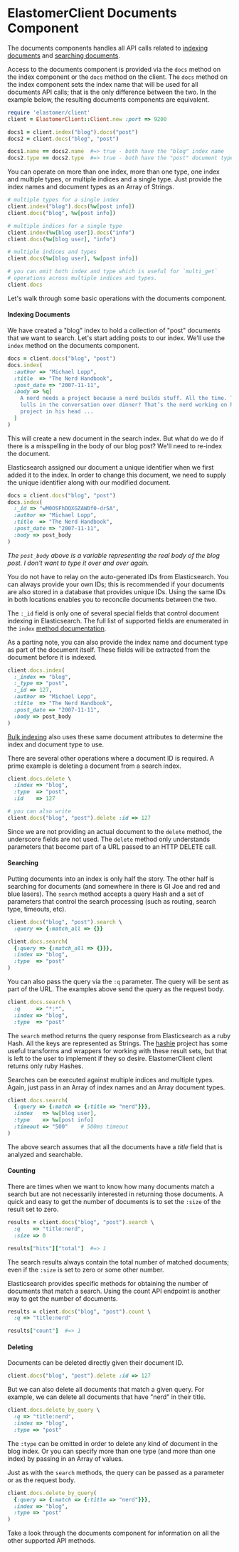 # ElastomerClient Documents Component

The documents components handles all API calls related to
[indexing documents](https://www.elastic.co/guide/en/elasticsearch/reference/current/docs.html)
and [searching documents](https://www.elastic.co/guide/en/elasticsearch/reference/current/search.html).

Access to the documents component is provided via the `docs` method on the index
component or the `docs` method on the client. The `docs` method on the index
component sets the index name that will be used for all documents API calls;
that is the only difference between the two. In the example below, the resulting
documents components are equivalent.

```ruby
require 'elastomer/client'
client = ElastomerClient::Client.new :port => 9200

docs1 = client.index("blog").docs("post")
docs2 = client.docs("blog", "post")

docs1.name == docs2.name  #=> true - both have the "blog" index name
docs2.type == docs2.type  #=> true - both have the "post" document type
```

You can operate on more than one index, more than one type, one index and
multiple types, or multiple indices and a single type. Just provide the index
names and document types as an Array of Strings.

```ruby
# multiple types for a single index
client.index("blog").docs(%w[post info])
client.docs("blog", %w[post info])

# multiple indices for a single type
client.index(%w[blog user]).docs("info")
client.docs(%w[blog user], "info")

# multiple indices and types
client.docs(%w[blog user], %w[post info])

# you can omit both index and type which is useful for `multi_get`
# operations across multiple indices and types.
client.docs
```

Let's walk through some basic operations with the documents component.

#### Indexing Documents

We have created a "blog" index to hold a collection of "post" documents that we
want to search. Let's start adding posts to our index. We'll use the `index`
method on the documents component.

```ruby
docs = client.docs("blog", "post")
docs.index(
  :author => "Michael Lopp",
  :title  => "The Nerd Handbook",
  :post_date => "2007-11-11",
  :body => %q[
    A nerd needs a project because a nerd builds stuff. All the time. Those
    lulls in the conversation over dinner? That’s the nerd working on his
    project in his head ...
  ]
)
```

This will create a new document in the search index. But what do we do if there
is a misspelling in the body of our blog post? We'll need to re-index the
document.

Elasticsearch assigned our document a unique identifier when we first added it
to the index. In order to change this document, we need to supply the unique
identifier along with our modified document.

```ruby
docs = client.docs("blog", "post")
docs.index(
  :_id => "wM0OSFhDQXGZAWDf0-drSA",
  :author => "Michael Lopp",
  :title  => "The Nerd Handbook",
  :post_date => "2007-11-11",
  :body => post_body
)
```

*The `post_body` above is a variable representing the real body of the blog
post. I don't want to type it over and over again.*

You do not have to relay on the auto-generated IDs from Elasticsearch. You can
always provide your own IDs; this is recommended if your documents are also
stored in a database that provides unique IDs. Using the same IDs in both
locations enables you to reconcile documents between the two.

The `:_id` field is only one of several special fields that control document
indexing in Elasticsearch. The full list of supported fields are enumerated in
the `index`
[method documentation](https://github.com/github/elastomer-client/blob/main/lib/elastomer/client/docs.rb#L45-56).

As a parting note, you can also provide the index name and document type as part
of the document itself. These fields will be extracted from the document before
it is indexed.

```ruby
client.docs.index(
  :_index => "blog",
  :_type => "post",
  :_id => 127,
  :author => "Michael Lopp",
  :title  => "The Nerd Handbook",
  :post_date => "2007-11-11",
  :body => post_body
)
```

[Bulk indexing](bulk_indexing.md) also uses these same document attributes to
determine the index and document type to use.

There are several other operations where a document ID is required. A prime
example is deleting a document from a search index.

```ruby
client.docs.delete \
  :index => "blog",
  :type  => "post",
  :id    => 127

# you can also write
client.docs("blog", "post").delete :id => 127
```

Since we are not providing an actual document to the `delete` method, the underscore
fields are not used. The `delete` method only understands parameters that become
part of a URL passed to an HTTP DELETE call.

#### Searching

Putting documents into an index is only half the story. The other half is
searching for documents (and somewhere in there is GI Joe and red and blue
lasers). The `search` method accepts a query Hash and a set of parameters that
control the search processing (such as routing, search type, timeouts, etc).

```ruby
client.docs("blog", "post").search \
  :query => {:match_all => {}}

client.docs.search(
  {:query => {:match_all => {}}},
  :index => "blog",
  :type  => "post"
)
```

You can also pass the query via the `:q` parameter. The query will be sent as
part of the URL. The examples above send the query as the request body.

```ruby
client.docs.search \
  :q     => "*:*",
  :index => "blog",
  :type  => "post"
```

The `search` method returns the query response from Elasticsearch as a ruby
Hash. All the keys are represented as Strings. The [hashie](https://github.com/intridea/hashie)
project has some useful transforms and wrappers for working with these result
sets, but that is left to the user to implement if they so desire. ElastomerClient
client returns only ruby Hashes.

Searches can be executed against multiple indices and multiple types. Again,
just pass in an Array of index names and an Array document types.

```ruby
client.docs.search(
  {:query => {:match => {:title => "nerd"}}},
  :index   => %w[blog user],
  :type    => %w[post info]
  :timeout => "500"    # 500ms timeout
)
```

The above search assumes that all the documents have a *title* field that is
analyzed and searchable.

#### Counting

There are times when we want to know how many documents match a search but are
not necessarily interested in returning those documents. A quick and easy to get
the number of documents is to set the `:size` of the result set to zero.

```ruby
results = client.docs("blog", "post").search \
  :q    => "title:nerd",
  :size => 0

results["hits"]["total"]  #=> 1
```

The search results always contain the total number of matched documents; even if
the `:size` is set to zero or some other number.

Elasticsearch provides specific methods for obtaining the number of documents
that match a search. Using the count API endpoint is another way to get the
number of documents.

```ruby
results = client.docs("blog", "post").count \
  :q => "title:nerd"

results["count"]  #=> 1
```

#### Deleting

Documents can be deleted directly given their document ID.

```ruby
client.docs("blog", "post").delete :id => 127
```

But we can also delete all documents that match a given query. For example, we
can delete all documents that have "nerd" in their title.

```ruby
client.docs.delete_by_query \
  :q => "title:nerd",
  :index => "blog",
  :type => "post"
```

The `:type` can be omitted in order to delete any kind of document in the blog
index. Or you can specify more than one type (and more than one index) by
passing in an Array of values.

Just as with the `search` methods, the query can be passed as a parameter or as
the request body.

```ruby
client.docs.delete_by_query(
  {:query => {:match => {:title => "nerd"}}},
  :index => "blog",
  :type => "post"
)
```

Take a look through the documents component for information on all the other
supported API methods.

